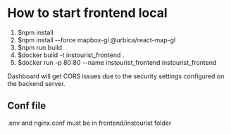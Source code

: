 # How to start frontend local
1. $npm install
2. $npm install --force mapbox-gl @urbica/react-map-gl
3. $npm run build
4. $docker build -t instourist_frontend .
5. $docker run -p 80:80 --name instourist_frontend instourist_frontend

Dashboard will get CORS issues due to the security settings configured on the backend server.

## Conf file
.env and nginx.conf must be in frontend/instourist folder
